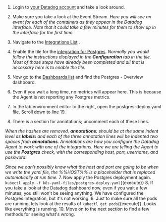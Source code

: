 1. Login to <a href="https://app.datadoghq.com" target="_datadog">your Datadog account</a> and take a look around. 
2. Make sure you take a look at the Event Stream. 
   *Here you will see an event for each of the containers as they appear in the Datadog interface. Note that it could take a few minutes for them to show up in the interface for the first time.*
   
3. Navigate to the <a href="https://app.datadoghq.com/account/settings" target="_datadog">Integrations List</a> .

4. Enable the tile for the <a href="https://app.datadoghq.com/account/settings#integrations/postgres" target="_datadog">integration for Postgres</a>.
   *Normally you would follow the instructions displayed in the **Configuration** tab in the tile. Most of those steps have already been completed and all that is necessary here is to enable the tile.*
5. Now go to the <a href="https://app.datadoghq.com/dashboard/lists" target="_datadog">Dashboards list</a> and find the Postgres - Overview dashboard.
6. Even if you wait a long time, no metrics will appear here. This is because the Agent is not reporting any Postgres metrics.
7. In the lab environment editor to the right, open the postgres-deploy.yaml file. Scroll down to line 19.
8. There is a section for annotations; uncomment each of these lines.

  *When the hashes are removed, **annotations:** should be at the same indent level as **labels:** and each of the three annotation lines will be indented two spaces from **annotations**.*
  *Annotations are how you configure the Datadog Agent to work with one of the integrations. Here we are telling the Agent to use the **Postgres** check, with the corresponding host, port, username, and password.*
  
  *Since we can't possibly know what the host and port are going to be when we write the yaml file, the %%HOST%% is a placeholder that is replaced automatically at run time.*
7. Now apply the Postgres deployment again. `kubectl apply -f k8s-yaml-files/postgres-deploy.yaml`{{execute}}
8. If you take a look at the Datadog dashboard now, even if you wait a few minutes, you still won't be seeing anything. We have configured the Postgres Integration, but it's not working.
9. Just to make sure all the pods are running, lets look at the results of `kubectl get pods`{{execute}}. Looks like everything is running.
10.  Move on to the next section to find a few methods for seeing what's wrong.
